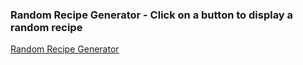 ### Random Recipe Generator - Click on a button to display a random recipe

[Random Recipe Generator](https://github.com/47analogy/30-day-challenge/tree/master/random-recipes)
